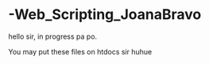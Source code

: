 # -Web_Scripting_JoanaBravo
hello sir, in progress pa po. 

You may put these files on htdocs sir huhue
